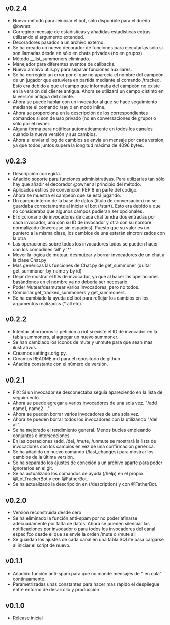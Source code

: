 v0.2.4
---
* Nuevo método para reiniciar el bot, sólo disponible para el dueño @owner.
* Corregido mensaje de estadísticas y añadidas estadísticas extras utilizando el argumento extended.
* Decoradores pasados a un archivo externo.
* Se ha creado un nuevo decorador de funciones para ejecutarlas sólo si son llamadas desde en sólo en chats privados (no en grupos).
* Método __list_summoners eliminado.
* Manejador para diferentes eventos de callbacks.
* Nuevo archivo utils.py para separar funciones auxiliares.
* Se ha corregido un error por el que no aparecía el nombre del campeón de un jugador que estuviera en partida mediante
el comando /tracked. Esto era debido a que el campo que informaba del campeón no existe en la versión del cliente antigua.
Ahora se utilizará un campo distinto en la versión antigua del cliente.
* Ahora se puede hablar con un invocador al que se hace seguimiento mediante el comando /say o en modo inline.
* Ahora se proporciona en la descripción de los correspondientes comandos si son de uso privado (no en conversaciones de grupo) o sólo por el owner.
* Alguna forma para notificar automaticamente en todos los canales cuando la nueva versión y sus cambios.
* Ahora al enviar el log de cambios se envia un mensaje por cada version, ya que todos juntos supera la longitud máxima de 4096 bytes.

v0.2.3
---
* Descripción corregida.
* Añadido soporte para funciones administrativas. Para utilizarlas tan sólo hay que añadir el decorador @owner al principio del método.
* Aplicados estilos de convención PEP 8 en parte del código.
* Ahora se muestra el campeón que se está jugando.
* Un campo interno de la base de datos (titulo de conversacion) no se guardaba correctamente al iniciar el bot (/start). Esto era debido a que no consideraba que algunos campos pudieran ser opcionales.
* El diccionario de invocadores de cada chat tendra dos entradas por cada invocador, una con su ID de invocador y otra con su nombre normalizado (lowercase sin espacios). Puesto que su valor es un puntero a la misma clase, los cambios de una estarán sincronizados con la otra
* Las operaciones sobre todos los invocadores todos se pueden hacer con los comodines 'all' y '*'
* Mover la lógica de mutear, desmutear y borrar invocadores de un chat a la clase Chat.py
* Mas genéricas las funciones de Chat.py de get_summoner (quitar get_summoner_by_name y by id)
* Dejar de mostrar el IDs de invocador, ya que al hacer las operaciones basándonos en el nombre ya no debería ser necesario.
* Poder Mutear/desmutear varios invocadores, pero no todos.
* Combinar get_tracked_summoners y get_summoners.
* Se ha cambiado la ayuda del bot para reflejar los cambios en los argumentos realizados (* all etc).

v0.2.2
---
* Intentar ahorrarnos la peticion a riot si existe el ID de invocador en la tabla summoners, al agregar un nuevo summoner.	
* Se han cambiado los iconos de mute y unmute para que sean mas ilustrativos.
* Creamos settings.orig.py.
* Creamos README.md para el repositorio de github.
* Añadida constante con el número de versión.

v0.2.1
---
* FIX: Si un invocador se desconectaba seguía apareciendo en la lista de seguimiento.
* Ahora se puede agregar a varios invocadores de una sola vez. "/add name1, name2 ...".
* Ahora se pueden borrar varios invocadores de una sola vez.
* Ahora se pueden borrar todos los invocadores con la utilizando "/del all".
* Se ha mejorado el rendimiento general. Menos bucles empleando conjuntos e intersecciones.
* En las operaciones /add, /del, /mute, /unmute se mostrará la lista de invocadores con los cambios en vez de una confirmación genérica.
* Se ha añadido un nuevo comando (/last_changes) para mostrar los cambios de la última versión.
* Se ha separado los ajustes de conexión a un archivo aparte para poder ignorarlos en el git.
* Se ha actualizado los comandos de ayuda (/help) en el propio @LoLTrackerBot y con @FatherBot.
* Se ha actualizado la descripción en (/description) y con @FatherBot.

v0.2.0
---
* Version reconstruida desde cero
* Se ha eliminado la función anti-spam por no poder afinarse adecuadamente por falta de datos.
	  Ahora se pueden silenciar las notificaciones por invocador o para todos los invocadores del
	  canal especifco desde el que se envie la orden /mute <summoner ID> o /mute all
* Se guardan los ajustes de cada canal en una tabla SQLite para cargarse al iniciar el script
	  de nuevo.

v0.1.1
---
* Añadido función anti-spam para que no mande mensajes de "<Summoner> en cola" continuamente.
* Parametrizadas unas constantes para hacer mas rapido el despliegue entre entorno de desarrollo y producción
	  
v0.1.0
---
* Release inicial

	
